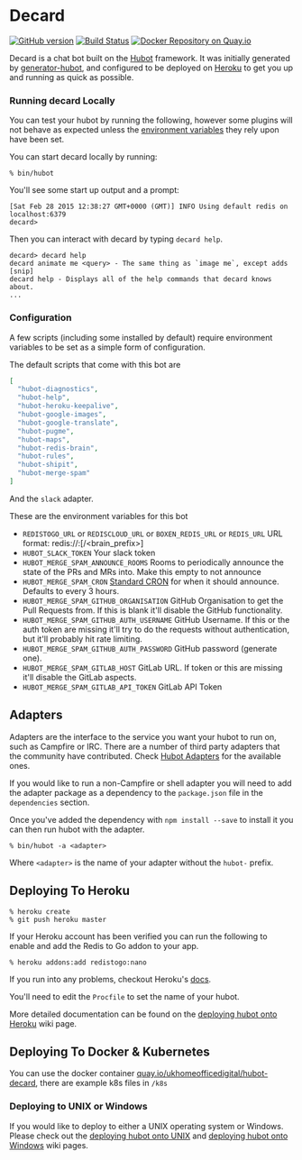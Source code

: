 # Decard

[![GitHub version](https://badge.fury.io/gh/ukhomeoffice%2Fhubot-decard.svg)](https://badge.fury.io/gh/ukhomeoffice%2Fhubot-decard) [![Build Status](https://travis-ci.org/UKHomeOffice/hubot-decard.svg?branch=master)](https://travis-ci.org/UKHomeOffice/hubot-decard) [![Docker Repository on Quay.io](https://quay.io/repository/ukhomeofficedigital/hubot-decard/status "Docker Repository on Quay.io")](https://quay.io/repository/ukhomeofficedigital/hubot-decard)

Decard is a chat bot built on the [Hubot][hubot] framework. It was
initially generated by [generator-hubot][generator-hubot], and configured to be
deployed on [Heroku][heroku] to get you up and running as quick as possible.

[heroku]: http://www.heroku.com
[hubot]: http://hubot.github.com
[generator-hubot]: https://github.com/github/generator-hubot

### Running decard Locally

You can test your hubot by running the following, however some plugins will not
behave as expected unless the [environment variables](#configuration) they rely
upon have been set.

You can start decard locally by running:

    % bin/hubot

You'll see some start up output and a prompt:

    [Sat Feb 28 2015 12:38:27 GMT+0000 (GMT)] INFO Using default redis on localhost:6379
    decard>

Then you can interact with decard by typing `decard help`.

    decard> decard help
    decard animate me <query> - The same thing as `image me`, except adds [snip]
    decard help - Displays all of the help commands that decard knows about.
    ...

### Configuration

A few scripts (including some installed by default) require environment
variables to be set as a simple form of configuration.

The default scripts that come with this bot are

```json
[
  "hubot-diagnostics",
  "hubot-help",
  "hubot-heroku-keepalive",
  "hubot-google-images",
  "hubot-google-translate",
  "hubot-pugme",
  "hubot-maps",
  "hubot-redis-brain",
  "hubot-rules",
  "hubot-shipit",
  "hubot-merge-spam"
]
```

And the `slack` adapter.

These are the environment variables for this bot

* `REDISTOGO_URL` or `REDISCLOUD_URL` or `BOXEN_REDIS_URL` or `REDIS_URL` URL format: redis://<host>:<port>[/<brain_prefix>]
* `HUBOT_SLACK_TOKEN` Your slack token
* `HUBOT_MERGE_SPAM_ANNOUNCE_ROOMS` Rooms to periodically announce the state of the PRs and MRs into. Make this empty to not announce
* `HUBOT_MERGE_SPAM_CRON` [Standard CRON](http://linuxconfig.org/linux-cron-guide) for when it should announce. Defaults to every 3 hours.
* `HUBOT_MERGE_SPAM_GITHUB_ORGANISATION` GitHub Organisation to get the Pull Requests from. If this is blank it'll disable the GitHub functionality.
* `HUBOT_MERGE_SPAM_GITHUB_AUTH_USERNAME` GitHub Username. If this or the auth token are missing it'll try to do the requests without authentication, but it'll probably hit rate limiting.
* `HUBOT_MERGE_SPAM_GITHUB_AUTH_PASSWORD` GitHub password (generate one). 
* `HUBOT_MERGE_SPAM_GITLAB_HOST` GitLab URL. If token or this are missing it'll disable the GitLab aspects. 
* `HUBOT_MERGE_SPAM_GITLAB_API_TOKEN` GitLab API Token

## Adapters

Adapters are the interface to the service you want your hubot to run on, such
as Campfire or IRC. There are a number of third party adapters that the
community have contributed. Check [Hubot Adapters][hubot-adapters] for the
available ones.

If you would like to run a non-Campfire or shell adapter you will need to add
the adapter package as a dependency to the `package.json` file in the
`dependencies` section.

Once you've added the dependency with `npm install --save` to install it you
can then run hubot with the adapter.

    % bin/hubot -a <adapter>

Where `<adapter>` is the name of your adapter without the `hubot-` prefix.

[hubot-adapters]: https://github.com/github/hubot/blob/master/docs/adapters.md

## Deploying To Heroku

    % heroku create
    % git push heroku master

If your Heroku account has been verified you can run the following to enable
and add the Redis to Go addon to your app.

    % heroku addons:add redistogo:nano

If you run into any problems, checkout Heroku's [docs][heroku-node-docs].

You'll need to edit the `Procfile` to set the name of your hubot.

More detailed documentation can be found on the [deploying hubot onto
Heroku][deploy-heroku] wiki page.

## Deploying To Docker & Kubernetes

You can use the docker container [quay.io/ukhomeofficedigital/hubot-decard](https://quay.io/repository/ukhomeofficedigital/hubot-decard), there are example k8s files in `/k8s`

### Deploying to UNIX or Windows

If you would like to deploy to either a UNIX operating system or Windows.
Please check out the [deploying hubot onto UNIX][deploy-unix] and [deploying
hubot onto Windows][deploy-windows] wiki pages.

[heroku-node-docs]: http://devcenter.heroku.com/articles/node-js
[deploy-heroku]: https://github.com/github/hubot/blob/master/docs/deploying/heroku.md
[deploy-unix]: https://github.com/github/hubot/blob/master/docs/deploying/unix.md
[deploy-windows]: https://github.com/github/hubot/blob/master/docs/deploying/unix.md
